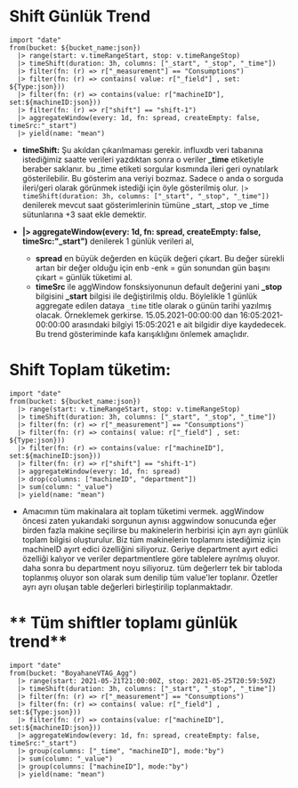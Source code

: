 # **Shift Günlük Trend**
```
import "date"
from(bucket: ${bucket_name:json})
  |> range(start: v.timeRangeStart, stop: v.timeRangeStop)
  |> timeShift(duration: 3h, columns: ["_start", "_stop", "_time"])
  |> filter(fn: (r) => r["_measurement"] == "Consumptions")
  |> filter(fn: (r) => contains( value: r["_field"] , set: ${Type:json}))
  |> filter(fn: (r) => contains(value: r["machineID"], set:${machineID:json}))
  |> filter(fn: (r) => r["shift"] == "shift-1")
  |> aggregateWindow(every: 1d, fn: spread, createEmpty: false, timeSrc:"_start")
  |> yield(name: "mean")
```  

* **timeShift:** Şu akıldan çıkarılmaması gerekir. influxdb veri tabanına istediğimiz saatte verileri yazdıktan sonra o veriler **_time** etiketiyle beraber saklanır.
bu _time etiketi sorgular kısmında ileri geri oynatılark gösterilebilir. Bu gösterim ana veriyi bozmaz. Sadece o anda o sorguda ileri/geri olarak görünmek istediği için öyle gösterilmiş olur.
`|> timeShift(duration: 3h, columns: ["_start", "_stop", "_time"])` denilerek mevcut saat gösterimlerinin tümüne _start, _stop ve _time sütunlarına +3 saat ekle demektir.

* **|> aggregateWindow(every: 1d, fn: spread, createEmpty: false, timeSrc:"_start")** denilerek 1 günlük verileri al, 
  * **spread** en büyük değerden en küçük değeri çıkart. Bu değer sürekli artan bir değer olduğu için enb -enk = gün sonundan gün başını çıkart = günlük tüketimi al. 
  * **timeSrc** ile aggWindow fonsksiyonunun default değerini yani **_stop** bilgisini **_start** bilgisi ile değiştirilmiş oldu. Böylelikle 1 günlük aggregate edilen dataya `_time` title olarak o günün tarihi yazılmış olacak. Örneklemek gerkirse. 15.05.2021-00:00:00 dan 16:05:2021-00:00:00 arasındaki bilgiyi 15:05:2021 e ait bilgidir diye kaydedecek. Bu trend gösteriminde kafa karışıklığını önlemek amaçlıdır.


# **Shift Toplam tüketim:**
```
import "date"
from(bucket: ${bucket_name:json})
  |> range(start: v.timeRangeStart, stop: v.timeRangeStop)
  |> timeShift(duration: 3h, columns: ["_start", "_stop", "_time"])
  |> filter(fn: (r) => r["_measurement"] == "Consumptions")
  |> filter(fn: (r) => contains( value: r["_field"] , set: ${Type:json}))
  |> filter(fn: (r) => contains(value: r["machineID"], set:${machineID:json}))
  |> filter(fn: (r) => r["shift"] == "shift-1")
  |> aggregateWindow(every: 1d, fn: spread)
  |> drop(columns: ["machineID", "department"])
  |> sum(column: "_value")
  |> yield(name: "mean")
```

* Amacımın tüm makinalara ait toplam tüketimi vermek. aggWindow öncesi zaten yukarıdaki sorgunun aynısı aggwindow sonucunda eğer birden fazla makine seçilirse bu makinelerin herbirisi için ayrı ayrı günlük toplam bilgisi oluşturulur. Biz tüm makinelerin toplamını istediğimiz için machineID ayırt edici özelliğini siliyoruz. Geriye department ayırt edici özelliği kalıyor ve veriler departmentlere göre tablelere ayrılmış oluyor. daha sonra bu department noyu siliyoruz. tüm değerlerr tek bir tabloda toplanmış oluyor son olarak sum denilip tüm value'ler toplanır.  Özetler ayrı ayrı oluşan table değerleri birleştirilip toplanmaktadır.

# ** Tüm shiftler toplamı günlük trend**
```
import "date"
from(bucket: "BoyahaneVTAG_Agg")
  |> range(start: 2021-05-21T21:00:00Z, stop: 2021-05-25T20:59:59Z)
  |> timeShift(duration: 3h, columns: ["_start", "_stop", "_time"])
  |> filter(fn: (r) => r["_measurement"] == "Consumptions")
  |> filter(fn: (r) => contains( value: r["_field"] , set:${Type:json}))
  |> filter(fn: (r) => contains(value: r["machineID"], set:${machineID:json}))
  |> aggregateWindow(every: 1d, fn: spread, createEmpty: false, timeSrc:"_start")
  |> group(columns: ["_time", "machineID"], mode:"by")
  |> sum(column: "_value")
  |> group(columns: ["machineID"], mode:"by")
  |> yield(name: "mean")
```
